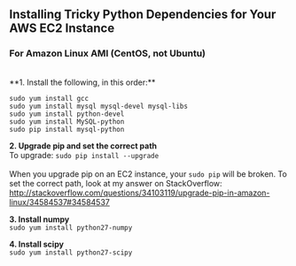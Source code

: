 ## Installing Tricky Python Dependencies for Your AWS EC2 Instance
### For Amazon Linux AMI (CentOS, not Ubuntu)
<br>
**1. Install the following, in this order:**

`sudo yum install gcc` <br>
`sudo yum install mysql mysql-devel mysql-libs` <br>
`sudo yum install python-devel` <br>
`sudo yum install MySQL-python` <br>
`sudo pip install mysql-python` <br>

**2. Upgrade pip and set the correct path** <br>
To upgrade: `sudo pip install --upgrade` <br><br>
When you upgrade pip on an EC2 instance, your `sudo pip` will be broken. To set the correct path, look at my answer on StackOverflow: http://stackoverflow.com/questions/34103119/upgrade-pip-in-amazon-linux/34584537#34584537


**3. Install numpy** <br>
`sudo yum install python27-numpy`

**4. Install scipy** <br>
`sudo yum install python27-scipy`
